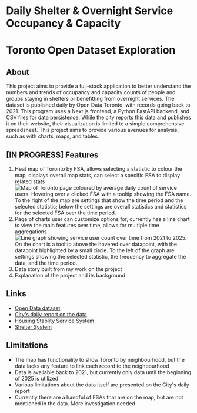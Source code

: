 # Daily Shelter & Overnight Service Occupancy & Capacity
# Toronto Open Dataset Exploration

## About
This project aims to provide a full-stack application to better understand the numbers and trends of occupancy and capacity counts of people and groups staying in shelters or benefitting from overnight services. The dataset is published daily by Open Data Toronto, with records going back to 2021. This program uses a Next.js frontend, a Python FastAPI backend, and CSV files for data persistence. While the city reports this data and publishes it on their website, their visualization is limited to a simple comprehensive spreadsheet. This project aims to provide various avenues for analysis, such as with charts, maps, and tables. 

## [IN PROGRESS] Features
1. Heat map of Toronto by FSA, allows selecting a statistic to colour the map, displays overall map stats, can select a specific FSA to display related stats
![Map of Toronto page coloured by average daily count of service users. Hovering over a clicked FSA with a tooltip showing the FSA name. To the right of the map are settings that show the time period and the selected statistic; below the settings are overall statistics and statistics for the selected FSA over the time period.](https://github.com/Andre053/Toronto-Daily-Shelter-Overnight-Service-Usage/blob/main/images/explore-page_2025-10-08?raw=true)
2. Page of charts user can customize options for, currently has a line chart to view the main features over time, allows for multiple time aggregations
![Line graph showing service user count over time from 2021 to 2025. On the chart is a tooltip above the hovered over datapoint, with the datapoint highlighted by a small circle. To the left of the graph are settings showing the selected statistic, the frequency to aggregate the data, and the time period.](https://github.com/Andre053/Toronto-Daily-Shelter-Overnight-Service-Usage/blob/main/images/charts-page_2025-10-08?raw=true)
3. Data story built from my work on the project
4. Explanation of the project and its background

## Links
- [Open Data dataset](https://open.toronto.ca/dataset/daily-shelter-overnight-service-occupancy-capacity/)
- [City's daily report on the data](https://www.toronto.ca/city-government/data-research-maps/research-reports/housing-and-homelessness-research-and-reports/shelter-census/)
- [Housing Stablity Service System](https://www.toronto.ca/city-government/data-research-maps/research-reports/housing-and-homelessness-research-and-reports/housing-stability-service-system-map-and-terms/)
- [Shelter System](https://www.toronto.ca/community-people/housing-shelter/homeless-help/about-torontos-shelter-system/)

## Limitations
- The map has functionality to show Toronto by neighbourhood, but the data lacks any feature to link each record to the neighbourhood
- Data is available back to 2021, but currently only data until the beginning of 2025 is utilized
- Various limitations about the data itself are presented on the City's daily report
- Currently there are a handful of FSAs that are on the map, but are not mentioned in the data. More investigation needed